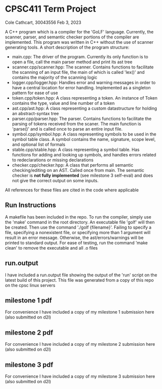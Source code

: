 # CPSC411 Term Project
Cole Cathcart, 30043556
Feb 3, 2023

A C++ program which is a compiler for the 'GoLF' language. Currently, the scanner, parser, and semantic checker portions of the compiler are implemented. This program was written in C++ without the use of scanner generating tools. A short description of the program structure:
- main.cpp: The driver of the program. Currently its only function is to open a file, call the main parser method and print its ast tree
- scanner.cpp/scanner.hpp: The scanner. Contains functions to facilitate the scanning of an input file, the main of which is called 'lex()' and contains the majority of the scanning logic
- logger.cpp/logger.hpp: Handles error and warning messages in order to have a central location for error handling. Implemented as a singleton pattern for ease of use
- token.cpp/token.hpp: A class representing a token. An instance of Token contains the type, value and line number of a token
- ast.cpp/ast.hpp: A class representing a custom datastructure for holding an abstract-syntax tree
- parser.cpp/parser.hpp: The parser. Contains functions to facilitate the parsing of tokens received from the scaner. The main function is 'parse()' and is called once to parse an entire input file.
- symbol.cpp/symbol.hpp: A class representing symbols to be used in the symbol table class. A symbol contains the name, signature, 
scope level, and optional list of formals
- stable.cpp/stable.hpp: A class representing a symbol table. Has functions for adding and looking up symbols, and handles errors
related to redeclarations or missing declarations
- checker.cpp/checker.hpp: A class that performs all semantic checking/editing on an AST. Called once from main. The semantic checker is **not fully implemented** (see milestone 3 self-eval) and does not give the correct output on some inputs.

All references for these files are cited in the code where applicable

## Run Instructions
A makefile has been included in the repo. To run the compiler, simply use the 'make' command in the root directory. An executable file 'golf' will then be created. Then use the command './golf {filename}'. Failing to specify a file, specifying a nonexistent file, or specifying more than 1 argument will result in an error message. Otherwise, the ast/errors/warnings will be printed to standard output. For ease of testing, run the command 'make clean' to remove the executable and all .o files

## run.output
I have included a run.output file showing the output of the 'run' script on the latest build of this project. This file was generated from a copy of this repo on the cpsc linux servers

## milestone 1 pdf
For convenience I have included a copy of my milestone 1 submission here (also submitted on d2l)

## milestone 2 pdf
For convenience I have included a copy of my milestone 2 submission here (also submitted on d2l)

## milestone 3 pdf
For convenience I have included a copy of my milestone 3 submission here (also submitted on d2l)
